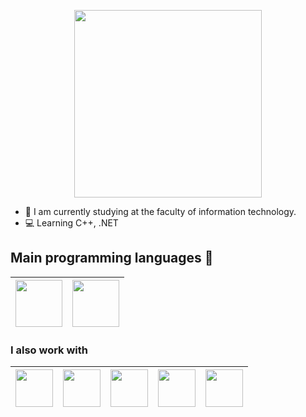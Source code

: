 
<p align="center">
<img src="https://avatars.mds.yandex.net/get-zen_doc/1578824/pub_5cd080296f616900b2129913_5cd187ce0de4a600b3da7255/orig" href="" height="300">

- 🔭 I am currently studying at the faculty of information technology.
- 💻 Learning C++, .NET 
## Main programming languages 🖤
| <img src="https://www.clipartmax.com/png/full/200-2002716_software-development-clipart-practical-c-logo.png" height="75"> | <img src="https://static.tildacdn.com/tild6137-6663-4538-a464-363665363534/68747470733a2f2f6469.png" height="75"> |
| -------- | -------- |


### I also work with 
| <img src="https://upload.wikimedia.org/wikipedia/commons/thumb/6/61/HTML5_logo_and_wordmark.svg/1200px-HTML5_logo_and_wordmark.svg.png" height="60"> | <img src="https://i.hizliresim.com/nbGBXa.png" height="60"> | <img src="https://www.ascendtraining.com/wp-content/uploads/2015/06/javascript.png" height="60"> | <img src="https://hsto.org/webt/ph/zy/by/phzybyqyo4afy-fkn51qrxgqupc.png" height="60"> | <img src="https://www.phpro.be/media/440/download/react%404x.png?v=2" height="60"> |
| -------- | -------- | --------- | --------- | ---------- |
